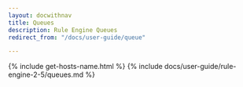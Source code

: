 ```yaml
---
layout: docwithnav
title: Queues
description: Rule Engine Queues
redirect_from: "/docs/user-guide/queue"

---
```


{% include get-hosts-name.html %}
{% include docs/user-guide/rule-engine-2-5/queues.md %}
